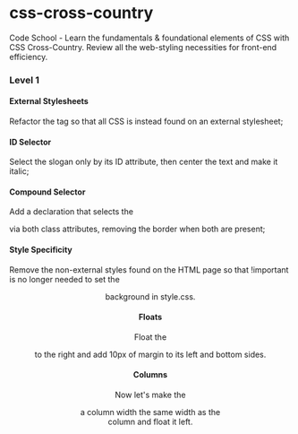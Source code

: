 css-cross-country
=================

Code School - Learn the fundamentals &amp; foundational elements of CSS with CSS Cross-Country. Review all the web-styling necessities for front-end efficiency. 

### Level 1

#### External Stylesheets
Refactor the <head> tag so that all CSS is instead found on an external stylesheet;

#### ID Selector
Select the slogan only by its ID attribute, then center the text and make it italic;

#### Compound Selector
Add a declaration that selects the <section> via both class attributes, removing the border when both are present;

#### Style Specificity
Remove the non-external styles found on the HTML page so that !important is no longer needed to set the <header> background in style.css.

#### Floats
Float the <aside> to the right and add 10px of margin to its left and bottom sides.

#### Columns
Now let's make the <article> a column width the same width as the <aside> column and float it left.